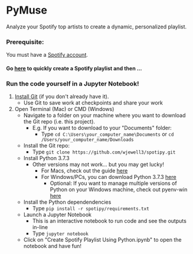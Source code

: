 # PyMuse
Analyze your Spotify top artists to create a dynamic, personalized playlist. 

### Prerequisite: 
You must have a [Spotify account](https://accounts.spotify.com/en/login?continue=https).

#### Go [here](https://spotify-playlist-290119.uc.r.appspot.com/) to quickly create a Spotify playlist and then ...
 
### Run the code yourself in a Jupyter Notebook! 

1. [Install Git](https://git-scm.com/book/en/v2/Getting-Started-Installing-Git) (if you don't already have it).
    - Use Git to save work at checkpoints and share your work 
2. Open Terminal (Mac) or CMD (Windows)
    - Navigate to a folder on your machine where you want to download the Git repo (i.e. this project). 
        - E.g. If you want to download to your "Documents" folder:
            - Type ```cd C:\Users\your_computer_name\Documents``` or ```cd /Users/your_computer_name/Downloads```
    - Install the Git repo:
        - Type ```git clone https://github.com/wjewell3/spotipy.git```
    - Install Python 3.7.3
        - Other versions may not work... but you may get lucky!
            - For Macs, check out the guide [here](https://opensource.com/article/19/5/python-3-default-mac)
            - For Windows/PCs, you can download Python 3.7.3 [here](https://www.python.org/ftp/python/3.7.3/python-3.7.3-amd64-webinstall.exe)
                - Optional: If you want to manage multiple versions of Python on your Windows machine, check out pyenv-win [here](https://github.com/pyenv-win/pyenv-win)
    - Install the Python dependendencies
        - Type ```pip install -r spotipy/requirements.txt```
    - Launch a Jupyter Notebook 
        - This is an interactive notebook to run code and see the outputs in-line
        - Type ```jupyter notebook```
    - Click on "Create Spotify Playlist Using Python.ipynb" to open the notebook and have fun!
